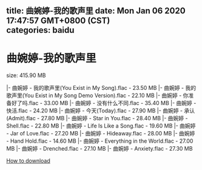 
title: 曲婉婷-我的歌声里
date: Mon Jan 06 2020 17:47:57 GMT+0800 (CST)    
categories: baidu
---

# 曲婉婷-我的歌声里
size: 415.90 MB
 
 
|- 曲婉婷 - 我的歌声里(You Exist in My Song).flac - 23.50 MB
|- 曲婉婷 - 我的歌声里(You Exist in My Song Demo Version).flac - 22.10 MB
|- 曲婉婷 - 你准备好了吗.flac - 33.00 MB
|- 曲婉婷 - 没有什么不同.flac - 35.40 MB
|- 曲婉婷 - 快活.flac - 24.20 MB
|- 曲婉婷 - 今天(Today).flac - 27.90 MB
|- 曲婉婷 - 承认(Admit).flac - 27.80 MB
|- 曲婉婷 - Star in You.flac - 28.40 MB
|- 曲婉婷 - Shell.flac - 22.80 MB
|- 曲婉婷 - Life Is Like a Song.flac - 19.60 MB
|- 曲婉婷 - Jar of Love.flac - 27.20 MB
|- 曲婉婷 - Hideaway.flac - 28.00 MB
|- 曲婉婷 - Hand Hold.flac - 14.60 MB
|- 曲婉婷 - Everything in the World.flac - 27.00 MB
|- 曲婉婷 - Drenched.flac - 27.10 MB
|- 曲婉婷 - Anxiety.flac - 27.30 MB

[How to download](https://bpcam.bemobtrk.com/go/2ceec3aa-1ca2-46d6-b9ff-aaa5c184517c?jno=4818)